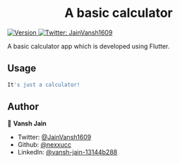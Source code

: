 <h1 align="center">A basic calculator</h1>
<p>
  <a href="https://www.npmjs.com/package/calculator" target="_blank">
    <img alt="Version" src="https://img.shields.io/npm/v/calculator.svg">
  </a>
  <a href="https://twitter.com/JainVansh1609" target="_blank">
    <img alt="Twitter: JainVansh1609" src="https://img.shields.io/twitter/follow/JainVansh1609.svg?style=social" />
  </a>
</p>

A basic calculator app which is developed using Flutter. 

## Usage

```sh
It's just a calculator!
```

## Author

👤 **Vansh Jain**

* Twitter: [@JainVansh1609](https://twitter.com/JainVansh1609)
* Github: [@nexxucc](https://github.com/nexxucc)
* LinkedIn: [@vansh-jain-13144b288](https://linkedin.com/in/vansh-jain-13144b288)
